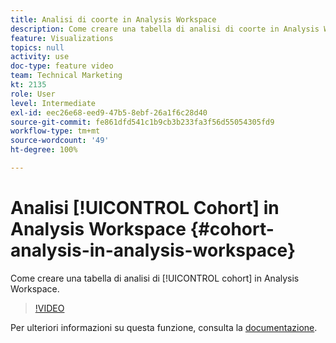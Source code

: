 ```yaml
---
title: Analisi di coorte in Analysis Workspace
description: Come creare una tabella di analisi di coorte in Analysis Workspace.
feature: Visualizations
topics: null
activity: use
doc-type: feature video
team: Technical Marketing
kt: 2135
role: User
level: Intermediate
exl-id: eec26e68-eed9-47b5-8ebf-26a1f6c28d40
source-git-commit: fe861dfd541c1b9cb3b233fa3f56d55054305fd9
workflow-type: tm+mt
source-wordcount: '49'
ht-degree: 100%

---
```


# Analisi [!UICONTROL Cohort] in Analysis Workspace {#cohort-analysis-in-analysis-workspace}

Come creare una tabella di analisi di [!UICONTROL cohort] in Analysis Workspace.

>[!VIDEO](https://video.tv.adobe.com/v/23990/?quality=12)

Per ulteriori informazioni su questa funzione, consulta la [documentazione](https://experienceleague.adobe.com/docs/analytics/analyze/analysis-workspace/visualizations/cohort-table/cohort-analysis.html?lang=it).
